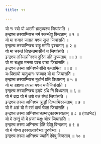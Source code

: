 ```yaml
---
title: ११

---
```

यो नः स्वो यो अरणी भ्रातृव्यश्च जिघांसति ।  
इन्द्रश्च तस्याग्निश्च मर्म स्कन्धेषु विन्दताम् ॥ १ ॥  
यो मा शयानं जाग्रतं यश्च सुप्तं जिघांसति ।  
इन्द्रश्च तस्याग्निश्च बाहू मर्मणि वृश्चताम् ॥ २ ॥  
यो मा चरन्तं तिष्ठन्तमासीनं च जिघांसति ।  
इन्द्रश्च तस्मिन्नग्निश्च दुरितं प्रति मुञ्चताम् ॥॥ ३ ॥  
यो मा चक्षुषा मनसा यश्च वाचा जिघांसति ।  
इन्द्रश्च तस्मा अग्निश्चैनांसि वहतामितः ॥॥ ४ ॥  
यः पिशाचो यातुधानः क्रव्याद् यो मा जिघांसति ।  
इन्द्रश्च तस्याग्निश्च मूर्धानं प्रति विध्यताम् ॥ ५ ॥  
यो मा ब्रह्मणा तपसा यश्च यजैर्जिघांसति ।  
इन्द्रश्च तस्याग्निश्च हृदये ऽधि नि विध्यताम् ॥ ६ ॥  
यो मे ब्रह्म यो मे तपो बलं श्रेष्ठं जिघांसति ।  
इन्द्रश्च तस्मा अग्निश्च क्रुद्धौ दिग्धाभिरस्यताम् ॥ ७ ॥  
यो मे अन्नं यो मे रसं वाचं श्रेष्ठां जिघांसति ।  
इन्द्रश्च तस्मा अग्निश्चाच्छम्बट्कारमस्यताम् ॥ ८ ॥ (पाठभेदः)  
यो मे तन्तुं यो मे प्रजां चक्षुः श्रोत्रं जिघांसति ।  
इन्द्रश्च तस्मा अग्निश्च हेतिं देवेषु विन्दताम् ॥ ९ ॥  
यो मे गोभ्य इरस्यत्यश्वेभ्यः पुरुषेभ्यः ।  
इन्द्रश्च तस्मा अग्निश्च ज्यानिं देवेषु विन्दताम् ॥ १० ॥  
  
